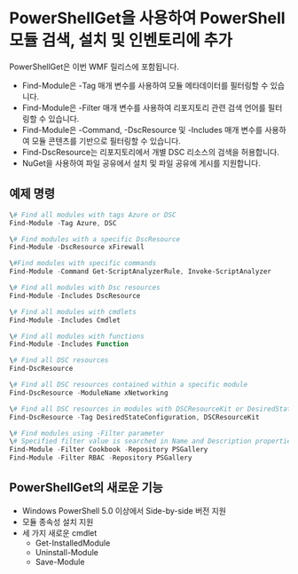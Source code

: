 # <a name="powershell-module-discovery-install-and-inventory-with-powershellget"></a>PowerShellGet을 사용하여 PowerShell 모듈 검색, 설치 및 인벤토리에 추가
 
PowerShellGet은 이번 WMF 릴리스에 포함됩니다.
-   Find-Module은 -Tag 매개 변수를 사용하여 모듈 메타데이터를 필터링할 수 있습니다.
-   Find-Module은 -Filter 매개 변수를 사용하여 리포지토리 관련 검색 언어를 필터링할 수 있습니다.
-   Find-Module은 -Command, -DscResource 및 -Includes 매개 변수를 사용하여 모듈 콘텐츠를 기반으로 필터링할 수 있습니다.
-   Find-DscResource는 리포지토리에서 개별 DSC 리소스의 검색을 허용합니다.
-   NuGet을 사용하여 파일 공유에서 설치 및 파일 공유에 게시를 지원합니다.

## <a name="example-commands"></a>예제 명령
```powershell
\# Find all modules with tags Azure or DSC
Find-Module -Tag Azure, DSC

\# Find modules with a specific DscResource
Find-Module -DscResource xFirewall

\#Find modules with specific commands
Find-Module -Command Get-ScriptAnalyzerRule, Invoke-ScriptAnalyzer

\# Find all modules with Dsc resources
Find-Module -Includes DscResource

\# Find all modules with cmdlets
Find-Module -Includes Cmdlet

\# Find all modules with functions
Find-Module -Includes Function

\# Find all DSC resources
Find-DscResource

\# Find all DSC resources contained within a specific module
Find-DscResource -ModuleName xNetworking

\# Find all DSC resources in modules with DSCResourceKit or DesiredStateConfiguration
Find-DscResource -Tag DesiredStateConfiguration, DSCResourceKit

\# Find modules using -Filter parameter
\# Specified filter value is searched in Name and Description properties
Find-Module -Filter Cookbook -Repository PSGallery
Find-Module -Filter RBAC -Repository PSGallery
```

## <a name="new-features-in-powershellget"></a>PowerShellGet의 새로운 기능
-   Windows PowerShell 5.0 이상에서 Side-by-side 버전 지원
-   모듈 종속성 설치 지원
-   세 가지 새로운 cmdlet
    -   Get-InstalledModule
    -   Uninstall-Module
    -   Save-Module
    